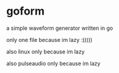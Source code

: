 # goform
a simple waveform generator written in go

only one file because im lazy :)))))

also linux only because im lazy

also pulseaudio only because im lazy

